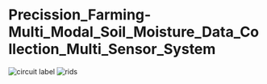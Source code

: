 # Precission_Farming-Multi_Modal_Soil_Moisture_Data_Collection_Multi_Sensor_System

![circuit label](https://github.com/user-attachments/assets/478e62d0-dffa-49c6-ac6e-031d8ae963c3)
![rids](https://github.com/user-attachments/assets/05ae7575-4773-4977-a3ef-49a4fff2e2e7)
